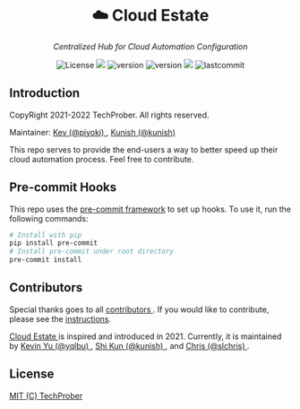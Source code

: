 <h1 align="center">☁️ Cloud Estate</h1>
<p align="center">
    <em>Centralized Hub for Cloud Automation Configuration</em>
</p>

<p align="center">
    <img src="https://custom-icon-badges.herokuapp.com/github/license/TechProber/cloud-estate?logo=law&color=orange" alt="License"/>
    <img src="https://hits.seeyoufarm.com/api/count/incr/badge.svg?url=https%3A%2F%2Fgithub.com%2FTechProber%2Fcloud-estate&count_bg=%235322B2&title_bg=%23555555&icon=&icon_color=%23E7E7E7&title=hits&edge_flat=false"/>
    <img src="https://custom-icon-badges.herokuapp.com/github/v/release/kubernetes/kubernetes?logo=kubernetes&logoColor=white&color=navy" alt="version">
    <img src="https://custom-icon-badges.herokuapp.com/github/v/release/docker/docker?logo=docker&logoColor=white&color=blue" alt="version">
    <img src="https://custom-icon-badges.herokuapp.com/github/issues-pr-closed/TechProber/cloud-estate?color=purple&logo=git-pull-request&logoColor=white"/>
    <img src="https://custom-icon-badges.herokuapp.com/github/last-commit/TechProber/cloud-estate?logo=history&logoColor=white" alt="lastcommit"/>
</p>

## Introduction

CopyRight 2021-2022 TechProber. All rights reserved.

Maintainer: [ Kev (@piyoki) ](https://github.com/piyoki), [ Kunish (@kunish) ](https://github.com/kunish)

This repo serves to provide the end-users a way to better speed up their cloud automation process. Feel free to contribute.

## Pre-commit Hooks

This repo uses the [pre-commit framework](https://github.com/pre-commit/pre-commit-hooks) to set up hooks. To use it, run the following commands:

```bash
# Install with pip
pip install pre-commit
# Install pre-commit under root directory
pre-commit install
```

## Contributors

Special thanks goes to all [ contributors ](https://github.com/TechProber/cloud-estate/graphs/contributors). If you would like to contribute, please see the [instructions](https://github.com/TechProber/cloud-estate/blob/master/docs/contribute.md).

[ Cloud Estate ](https://github.com/TechProber/cloud-estate) is inspired and introduced in 2021. Currently, it is maintained by [ Kevin Yu (@yqlbu) ](https://github.com/yqlbu), [ Shi Kun (@kunish) ](https://github.com/kunish), and [ Chris (@slchris) ](https://github.com/slchris).

## License

[MIT (C) TechProber](https://github.com/yqlbu/TechProber/cloud-estate/blob/master/LICENSE)
